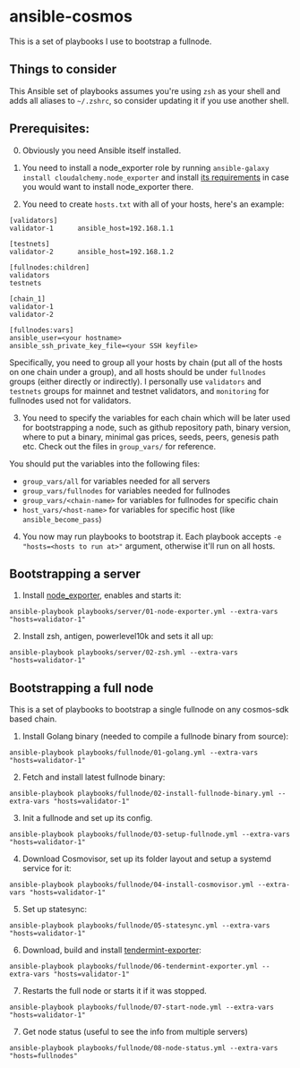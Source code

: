 # ansible-cosmos

This is a set of playbooks I use to bootstrap a fullnode.

## Things to consider

This Ansible set of playbooks assumes you're using `zsh` as your shell and adds all aliases to `~/.zshrc`, so consider updating it if you use another shell.

## Prerequisites:

0. Obviously you need Ansible itself installed.

1. You need to install a node_exporter role by running `ansible-galaxy install cloudalchemy.node_exporter` and install [its requirements](https://github.com/cloudalchemy/ansible-node-exporter#requirements) in case you would want to install node_exporter there.

2. You need to create `hosts.txt` with all of your hosts, here's an example:

```
[validators]
validator-1      ansible_host=192.168.1.1

[testnets]
validator-2      ansible_host=192.168.1.2

[fullnodes:children]
validators
testnets

[chain_1]
validator-1
validator-2

[fullnodes:vars]
ansible_user=<your hostname>
ansible_ssh_private_key_file=<your SSH keyfile>
```

Specifically, you need to group all your hosts by chain (put all of the hosts on one chain under a group), and all hosts should be under `fullnodes` groups (either directly or indirectly). I personally use `validators` and `testnets` groups for mainnet and testnet validators, and `monitoring` for fullnodes used not for validators.

3. You need to specify the variables for each chain which will be later used for bootstrapping a node, such as github repository path, binary version, where to put a binary, minimal gas prices, seeds, peers, genesis path etc. Check out the files in `group_vars/` for reference.

You should put the variables into the following files:
- `group_vars/all` for variables needed for all servers
- `group_vars/fullnodes` for variables needed for fullnodes
- `group_vars/<chain-name>` for variables for fullnodes for specific chain
- `host_vars/<host-name>` for variables for specific host (like `ansible_become_pass`)


4. You now may run playbooks to bootstrap it. Each playbook accepts `-e "hosts=<hosts to run at>"` argument, otherwise it'll run on all hosts.

## Bootstrapping a server

1. Install [node_exporter](https://github.com/prometheus/node_exporter), enables and starts it:

```
ansible-playbook playbooks/server/01-node-exporter.yml --extra-vars "hosts=validator-1"
```

2. Install zsh, antigen, powerlevel10k and sets it all up:

```
ansible-playbook playbooks/server/02-zsh.yml --extra-vars "hosts=validator-1"
```


## Bootstrapping a full node

This is a set of playbooks to bootstrap a single fullnode on any cosmos-sdk based chain.

1. Install Golang binary (needed to compile a fullnode binary from source):

```
ansible-playbook playbooks/fullnode/01-golang.yml --extra-vars "hosts=validator-1"
```

2. Fetch and install latest fullnode binary:

```
ansible-playbook playbooks/fullnode/02-install-fullnode-binary.yml --extra-vars "hosts=validator-1"
```

3. Init a fullnode and set up its config.

```
ansible-playbook playbooks/fullnode/03-setup-fullnode.yml --extra-vars "hosts=validator-1"
```

4. Download Cosmovisor, set up its folder layout and setup a systemd service for it:

```
ansible-playbook playbooks/fullnode/04-install-cosmovisor.yml --extra-vars "hosts=validator-1"
```

5. Set up statesync:

```
ansible-playbook playbooks/fullnode/05-statesync.yml --extra-vars "hosts=validator-1"
```

6. Download, build and install [tendermint-exporter](https://github.com/solarlabsteam/tendermint-exporter):

```
ansible-playbook playbooks/fullnode/06-tendermint-exporter.yml --extra-vars "hosts=validator-1"
```

7. Restarts the full node or starts it if it was stopped.

```
ansible-playbook playbooks/fullnode/07-start-node.yml --extra-vars "hosts=validator-1"
```

7. Get node status (useful to see the info from multiple servers)

```
ansible-playbook playbooks/fullnode/08-node-status.yml --extra-vars "hosts=fullnodes"
```